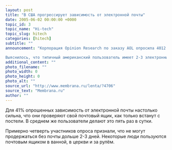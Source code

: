 ```yaml
---
layout: post
title: "В США прогрессирует зависимость от электронной почты"
date: 2005-06-02 00:00:00 +0000
topic_id: 3
topic_name: "Hi-tech"
topic_slug: hitech
categories: [hitech]
subtitle: ""
announcement: "Корпорация Opinion Research по заказу AOL опросила 4012 жителей 20 самых крупных американских городов, чтобы узнать об их отношениях с электронной почтой.

Выяснилось, что типичный американский пользователь имеет 2-3 электронных адреса и тратит на приём, отправку и чтение сообщений примерно час ежедневно."
additional_content: ""
photo_filename: ""
photo_width: 0
photo_height: 0
photo_alt: ""
source_url: "http://www.membrana.ru/lenta/?4706"
source_text: "Membrana.ru"
author: ""
---
```

Для 41% опрошенных зависимость от электронной почты настолько сильна, что они проверяют свой почтовый ящик, как только встанут с постели. В среднем же пользователи делают это пять раз в сутки.

Примерно четверть участников опроса признали, что не могут продержаться без почты дольше 2-3 дней. Некоторые люди пользуются почтовым ящиком в ванной, в церкви и за рулём.
